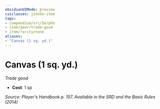 ```yaml
---
obsidianUIMode: preview
cssclasses: json5e-item
tags:
- compendium/src/5e/phb
- item/gear/trade-good
- item/rarity/none
aliases: 
- "Canvas (1 sq. yd.)"
---
```

# Canvas (1 sq. yd.)
*Trade good*  

- **Cost**: 1 sp

*Source: Player's Handbook p. 157. Available in the <span title='Systems Reference Document (5.1)'>SRD</span> and the Basic Rules (2014)*